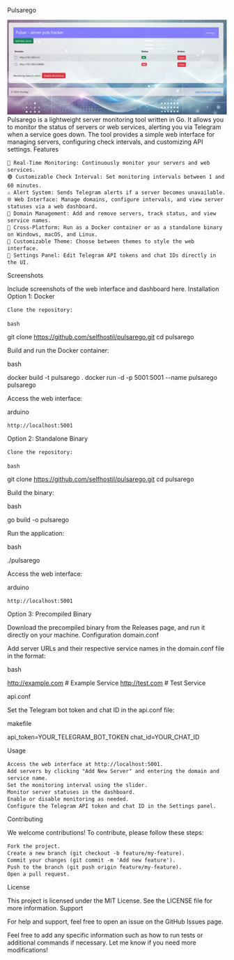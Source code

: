Pulsarego

![Screenshot of Pulsarego](https://github.com/selfhostil/PulsarGo/blob/main/screenshot.png)
Pulsarego is a lightweight server monitoring tool written in Go. It allows you to monitor the status of servers or web services, alerting you via Telegram when a service goes down. The tool provides a simple web interface for managing servers, configuring check intervals, and customizing API settings.
Features

    📡 Real-Time Monitoring: Continuously monitor your servers and web services.
    🟢 Customizable Check Interval: Set monitoring intervals between 1 and 60 minutes.
    ⚠️ Alert System: Sends Telegram alerts if a server becomes unavailable.
    🌐 Web Interface: Manage domains, configure intervals, and view server statuses via a web dashboard.
    🧩 Domain Management: Add and remove servers, track status, and view service names.
    🚀 Cross-Platform: Run as a Docker container or as a standalone binary on Windows, macOS, and Linux.
    🎨 Customizable Theme: Choose between themes to style the web interface.
    🔧 Settings Panel: Edit Telegram API tokens and chat IDs directly in the UI.

Screenshots

Include screenshots of the web interface and dashboard here.
Installation
Option 1: Docker

    Clone the repository:

    bash

git clone https://github.com/selfhostil/pulsarego.git
cd pulsarego

Build and run the Docker container:

bash

docker build -t pulsarego .
docker run -d -p 5001:5001 --name pulsarego pulsarego

Access the web interface:

arduino

    http://localhost:5001

Option 2: Standalone Binary

    Clone the repository:

    bash

git clone https://github.com/selfhostil/pulsarego.git
cd pulsarego

Build the binary:

bash

go build -o pulsarego

Run the application:

bash

./pulsarego

Access the web interface:

arduino

    http://localhost:5001

Option 3: Precompiled Binary

Download the precompiled binary from the Releases page, and run it directly on your machine.
Configuration
domain.conf

Add server URLs and their respective service names in the domain.conf file in the format:

bash

http://example.com # Example Service
http://test.com # Test Service

api.conf

Set the Telegram bot token and chat ID in the api.conf file:

makefile

api_token=YOUR_TELEGRAM_BOT_TOKEN
chat_id=YOUR_CHAT_ID

Usage

    Access the web interface at http://localhost:5001.
    Add servers by clicking "Add New Server" and entering the domain and service name.
    Set the monitoring interval using the slider.
    Monitor server statuses in the dashboard.
    Enable or disable monitoring as needed.
    Configure the Telegram API token and chat ID in the Settings panel.

Contributing

We welcome contributions! To contribute, please follow these steps:

    Fork the project.
    Create a new branch (git checkout -b feature/my-feature).
    Commit your changes (git commit -m 'Add new feature').
    Push to the branch (git push origin feature/my-feature).
    Open a pull request.

License

This project is licensed under the MIT License. See the LICENSE file for more information.
Support

For help and support, feel free to open an issue on the GitHub Issues page.

Feel free to add any specific information such as how to run tests or additional commands if necessary. Let me know if you need more modifications!
